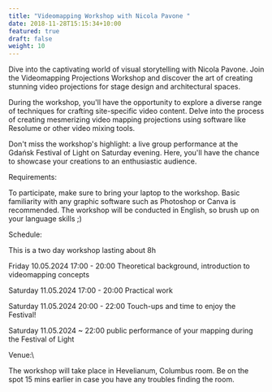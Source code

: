 ```yaml
---
title: "Videomapping Workshop with Nicola Pavone "
date: 2018-11-28T15:15:34+10:00
featured: true
draft: false
weight: 10
---
```


Dive into the captivating world of visual storytelling with Nicola Pavone. Join the Videomapping Projections Workshop  and discover the art of creating stunning video projections for stage design and architectural spaces.

During the workshop, you'll have the opportunity to explore a diverse range of techniques for crafting site-specific video content. Delve into the process of creating mesmerizing video mapping projections using software like Resolume or other video mixing tools.

Don't miss the workshop's highlight: a live group performance at the Gdańsk Festival of Light on Saturday evening. Here, you'll have the chance to showcase your creations to an enthusiastic audience.

Requirements:

To participate, make sure to bring your laptop to the workshop.
Basic familiarity with any graphic software such as Photoshop or Canva is recommended.
The workshop will be conducted in English, so brush up on your language skills ;)

Schedule:

This is a two day workshop lasting about 8h 

Friday 10.05.2024 17:00 - 20:00 Theoretical background, introduction to videomapping concepts

Saturday 11.05.2024 17:00 - 20:00 Practical work

Saturday 11.05.2024 20:00 - 22:00 Touch-ups and time to enjoy the Festival!

Saturday 11.05.2024 ~ 22:00 public performance of your mapping during the Festival of Light

Venue:\

The workshop will take place in Hevelianum, Columbus room. Be on the spot 15 mins earlier in case you have any troubles finding the room.
